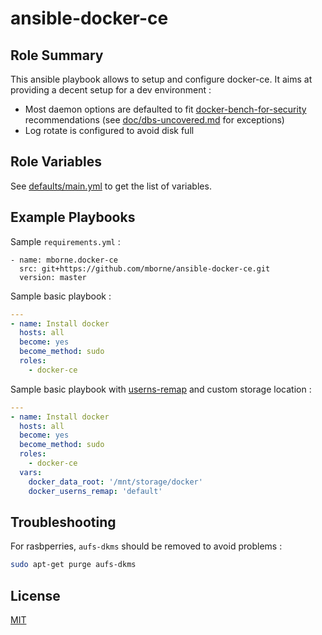 # ansible-docker-ce

## Role Summary

This ansible playbook allows to setup and configure docker-ce. It aims at providing a decent setup for a dev environment :

* Most daemon options are defaulted to fit [docker-bench-for-security](https://github.com/docker/docker-bench-security#docker-bench-for-security) recommendations (see [doc/dbs-uncovered.md](doc/dbs-uncovered.md) for exceptions)
* Log rotate is configured to avoid disk full

## Role Variables

See [defaults/main.yml](defaults/main.yml) to get the list of variables.

## Example Playbooks

Sample `requirements.yml` :

```
- name: mborne.docker-ce
  src: git+https://github.com/mborne/ansible-docker-ce.git
  version: master
```

Sample basic playbook :

```yaml
---
- name: Install docker
  hosts: all
  become: yes
  become_method: sudo
  roles:
    - docker-ce
```

Sample basic playbook with [userns-remap](https://docs.docker.com/engine/security/userns-remap/) and custom storage location :

```yaml
---
- name: Install docker
  hosts: all
  become: yes
  become_method: sudo
  roles:
    - docker-ce
  vars:
    docker_data_root: '/mnt/storage/docker'
    docker_userns_remap: 'default'
```

## Troubleshooting

For rasbperries, `aufs-dkms` should be removed to avoid problems :

```bash
sudo apt-get purge aufs-dkms
```

## License

[MIT](LICENSE)

